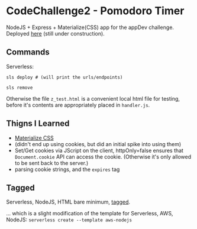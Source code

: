 # CodeChallenge2 - Pomodoro Timer

NodeJS + Express + Materialize(CSS) app for the appDev challenge.  Deployed [here](https://np9a3yuood.execute-api.us-east-1.amazonaws.com) (still under construction).

## Commands

Serverless:

```
sls deploy # (will print the urls/endpoints)

sls remove
```

Otherwise the file `z_test.html` is a convenient local html file for testing, before it's contents are appropriately placed in `handler.js`.

## Thigns I Learned

- [Materialize CSS](https://materializecss.com/)
- (didn't end up using cookies, but did an initial spike into using them)
- Set/Get cookies via JScript on the client, httpOnly=false ensures that `Document.cookie` API can access the cookie.  (Otherwise it's only allowed to be sent back to the server.)
- parsing cookie strings, and the `expires` tag

## Tagged

Serverless, NodeJS, HTML bare minimum, [tagged](https://github.com/yamori/challenge2_pomodoroTimer/releases/tag/v0.1_serverless_nodeJS_html).

... which is a slight modification of the template for Serverless, AWS, NodeJS: `serverless create --template aws-nodejs`